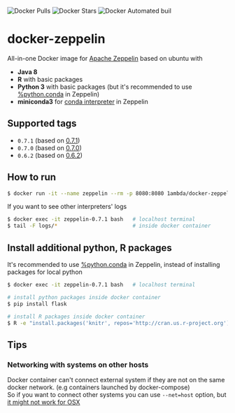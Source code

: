 ![Docker Pulls](https://img.shields.io/docker/pulls/1ambda/docker-zeppelin.svg) ![Docker Stars](https://img.shields.io/docker/stars/1ambda/docker-zeppelin.svg) ![Docker Automated buil](https://img.shields.io/docker/automated/1ambda/zeppelin-docker.svg)

# docker-zeppelin

All-in-one Docker image for [Apache Zeppelin](http://zeppelin.apache.org) based on ubuntu with

- **Java 8**
- **R** with basic packages
- **Python 3** with basic packages (but it's recommended to use [%python.conda](http://zeppelin.apache.org/docs/0.7.1/interpreter/python.html#conda) in Zeppelin)
- **miniconda3** for [conda interpreter](http://zeppelin.apache.org/docs/0.7.1/interpreter/python.html#conda) in Zeppelin

## Supported tags

* `0.7.1` (based on [0.7.1](https://github.com/1ambda/docker-zeppelin/blob/master/0.7.1/Dockerfile))
* `0.7.0` (based on [0.7.0](https://github.com/1ambda/docker-zeppelin/blob/master/0.7.0/Dockerfile))
* `0.6.2` (based on [0.6.2](https://github.com/1ambda/docker-zeppelin/blob/master/0.6.2/Dockerfile))

## How to run 

```bash
$ docker run -it --name zeppelin --rm -p 8080:8080 1ambda/docker-zeppelin:0.7.1
```

If you want to see other interpreters' logs

```bash
$ docker exec -it zeppelin-0.7.1 bash   # localhost terminal
$ tail -F logs/*                        # inside docker container 
```

## Install additional python, R packages

It's recommended to use [%python.conda](http://zeppelin.apache.org/docs/0.7.1/interpreter/python.html#conda) in Zeppelin, instead of installing packages for local python

```bash
$ docker exec -it zeppelin-0.7.1 bash   # localhost terminal

# install python packages inside docker container
$ pip install flask

# install R packages inside docker container
$ R -e "install.packages('knitr', repos='http://cran.us.r-project.org')"
```

## Tips

### Networking with systems on other hosts

Docker container can't connect external system if they are not on the same docker network. (e.g containers launched by docker-compose)  
So if you want to connect other systems you can use `--net=host` option, but [it might not work for OSX](https://github.com/docker/for-mac/issues/68) 

